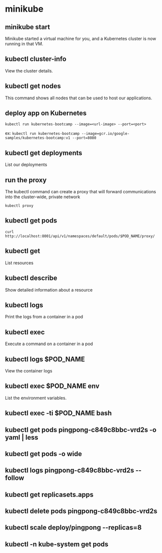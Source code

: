 # minikube

## minikube start

Minikube started a virtual machine for you, and a Kubernetes cluster is now running in that VM.

## kubectl cluster-info

View the cluster details.

## kubectl get nodes

This command shows all nodes that can be used to host our applications.

## deploy app on Kubernetes

`kubectl run kubernetes-bootcamp --image=<url-image> --port=<port>`

ex: `kubectl run kubernetes-bootcamp --image=gcr.io/google-samples/kubernetes-bootcamp:v1 --port=8080`

## kubectl get deployments

List our deployments

## run the proxy

The kubectl command can create a proxy that will forward communications into the cluster-wide, private network

`kubectl proxy`

## kubectl get pods

`curl http://localhost:8001/api/v1/namespaces/default/pods/$POD_NAME/proxy/`

## kubectl get

List resources

## kubectl describe

Show detailed information about a resource

## kubectl logs

Print the logs from a container in a pod

## kubectl exec

Execute a command on a container in a pod

## kubectl logs $POD_NAME

View the container logs

## kubectl exec $POD_NAME env

List the environment variables.

## kubectl exec -ti $POD_NAME bash

## kubectl get pods pingpong-c849c8bbc-vrd2s -o yaml | less

## kubectl get pods -o wide 

## kubectl logs pingpong-c849c8bbc-vrd2s --follow

## kubectl get replicasets.apps

## kubectl delete pods pingpong-c849c8bbc-vrd2s

## kubectl scale deploy/pingpong --replicas=8

## kubectl -n kube-system get pods
